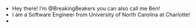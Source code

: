 - Hey there! I’m @BreakingBeakers you can also call me Ben!
- I am a Software Engineer from University of North Carolina at Charlotte!
- 

<!---
BreakingBeakers/BreakingBeakers is a ✨ special ✨ repository because its `README.md` (this file) appears on your GitHub profile.
You can click the Preview link to take a look at your changes.
--->
